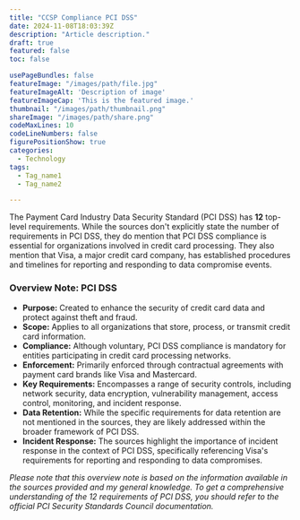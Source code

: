 ```yaml
---
title: "CCSP Compliance PCI DSS"
date: 2024-11-08T18:03:39Z
description: "Article description."
draft: true
featured: false
toc: false

usePageBundles: false
featureImage: "/images/path/file.jpg"
featureImageAlt: 'Description of image'
featureImageCap: 'This is the featured image.'
thumbnail: "/images/path/thumbnail.png"
shareImage: "/images/path/share.png"
codeMaxLines: 10
codeLineNumbers: false
figurePositionShow: true
categories:
  - Technology
tags:
  - Tag_name1
  - Tag_name2

---
```


The Payment Card Industry Data Security Standard (PCI DSS) has **12** top-level requirements. While
the sources don't explicitly state the number of requirements in PCI DSS, they do mention that PCI
DSS compliance is essential for organizations involved in credit card processing. They also mention
that Visa, a major credit card company, has established procedures and timelines for reporting and
responding to data compromise events.

### Overview Note: PCI DSS

* **Purpose:** Created to enhance the security of credit card data and protect against theft and
  fraud.
* **Scope:** Applies to all organizations that store, process, or transmit credit card information.
* **Compliance:** Although voluntary, PCI DSS compliance is mandatory for entities participating in
  credit card processing networks.
* **Enforcement:** Primarily enforced through contractual agreements with payment card brands like
  Visa and Mastercard.
* **Key Requirements:** Encompasses a range of security controls, including network security, data
  encryption, vulnerability management, access control, monitoring, and incident response.
* **Data Retention:** While the specific requirements for data retention are not mentioned in the
  sources, they are likely addressed within the broader framework of PCI DSS.
* **Incident Response:** The sources highlight the importance of incident response in the context of
  PCI DSS, specifically referencing Visa's requirements for reporting and responding to data
  compromises.

*Please note that this overview note is based on the information available in the sources provided
and my general knowledge. To get a comprehensive understanding of the 12 requirements of PCI DSS,
you should refer to the official PCI Security Standards Council documentation.*

